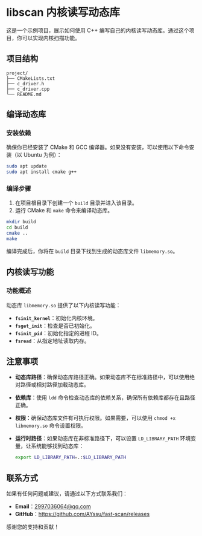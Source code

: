 # libscan 内核读写动态库

这是一个示例项目，展示如何使用 C++ 编写自己的内核读写动态库。通过这个项目，你可以实现内核扫描功能。

## 项目结构

```
project/
├── CMakeLists.txt
├── c_driver.h
├── c_driver.cpp
└── README.md
```

## 编译动态库

### 安装依赖

确保你已经安装了 CMake 和 GCC 编译器。如果没有安装，可以使用以下命令安装（以 Ubuntu 为例）：

```sh
sudo apt update
sudo apt install cmake g++
```

### 编译步骤

1. 在项目根目录下创建一个 `build` 目录并进入该目录。
2. 运行 CMake 和 `make` 命令来编译动态库。

```sh
mkdir build
cd build
cmake ..
make
```

编译完成后，你将在 `build` 目录下找到生成的动态库文件 `libmemory.so`。

## 内核读写功能

### 功能概述

动态库 `libmemory.so` 提供了以下内核读写功能：

- **`fsinit_kernel`**：初始化内核环境。
- **`fsget_init`**：检查是否已初始化。
- **`fsinit_pid`**：初始化指定的进程 ID。
- **`fsread`**：从指定地址读取内存。


## 注意事项

- **动态库路径**：确保动态库路径正确。如果动态库不在标准路径中，可以使用绝对路径或相对路径加载动态库。
- **依赖库**：使用 `ldd` 命令检查动态库的依赖关系，确保所有依赖库都存在且路径正确。
- **权限**：确保动态库文件有可执行权限。如果需要，可以使用 `chmod +x libmemory.so` 命令设置权限。
- **运行时路径**：如果动态库在非标准路径下，可以设置 `LD_LIBRARY_PATH` 环境变量，让系统能够找到动态库：

  ```sh
  export LD_LIBRARY_PATH=.:$LD_LIBRARY_PATH
  ```

## 联系方式

如果有任何问题或建议，请通过以下方式联系我们：

- **Email**：2997036064@qq.com
- **GitHub**：https://github.com/AYssu/fast-scan/releases

感谢您的支持和贡献！


